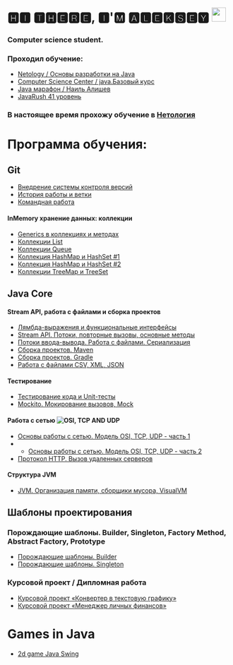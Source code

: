 # 🅷🅸 🆃🅷🅴🆁🅴, 🅸'🅼 🅰🅻🅴🅺🆂🅴🆈 <img src="https://github.com/blackcater/blackcater/raw/main/images/Hi.gif" height="32"/></h1>

### Computer science student.

### Проходил обучение:

- [Netology / Основы разработки на Java](https://github.com/AlekseiAnikeev/AlekseiAnikeev/blob/main/Netology_Free_java.pdf)
- [Computer Science Center / java.Базовый курс](https://github.com/AlekseiAnikeev/AlekseiAnikeev/blob/main/stepik-certificate.pdf)
- [Java марафон / Наиль Алишев](https://github.com/AlekseiAnikeev/marathon)
- [JavaRush 41 уровень](https://javarush.ru/users/2888134)

### В настоящее время прохожу обучение в [Нетология](https://netology.ru/)

# Программа обучения:

## Git

- [Внедрение системы контроля версий](https://github.com/AlekseiAnikeev/netology-lesson13)
- [История работы и ветки](https://github.com/AlekseiAnikeev/netology-lesson13)
- [Командная работа](https://github.com/Kolyvanov/Teamwork1)

#### InMemory хранение данных: коллекции

- [Generics в коллекциях и методах](https://github.com/AlekseiAnikeev/netology-lesson17)
- [Коллекции List](https://github.com/AlekseiAnikeev/netology-lesson18)
- [Коллекции Queue](https://github.com/AlekseiAnikeev/netology-lesson19)
- [Коллекция HashMap и HashSet #1](https://github.com/AlekseiAnikeev/netology-lesson20-1)
- [Коллекция HashMap и HashSet #2](https://github.com/AlekseiAnikeev/-netology-lesson20-2)
- [Коллекции TreeMap и TreeSet](https://github.com/AlekseiAnikeev/netology-lesson21)

## Java Core

#### Stream API, работа с файлами и сборка проектов

- [Лямбда-выражения и функциональные интерфейсы](https://github.com/AlekseiAnikeev/netology-lesson21)
- [Stream API. Потоки, повторные вызовы, основные методы](https://github.com/AlekseiAnikeev/netology-lesson23)
- [Потоки ввода-вывода. Работа с файлами. Сериализация](https://github.com/AlekseiAnikeev/netology-lesson24)
- [Сборка проектов. Maven](https://github.com/AlekseiAnikeev/netology-lesson25-1)
- [Сборка проектов. Gradle](https://github.com/AlekseiAnikeev/netology-lesson25-2)
- [Работа с файлами CSV, XML, JSON](https://github.com/AlekseiAnikeev/netology-lesson24)

#### Тестирование

- [Тестирование кода и Unit-тесты](https://github.com/AlekseiAnikeev/netology-lesson26)
- [Mockito. Мокирование вызовов, Mock](https://github.com/AlekseiAnikeev/netology-lesson27)

#### Работа с сетью ![OSI, TCP AND UDP](https://cdn0.iconfinder.com/data/icons/digital-marketing-1-10/50/10-32.png)

- [Основы работы с сетью. Модель OSI, TCP, UDP - часть 1](https://github.com/AlekseiAnikeev/netology-lesson29-1)
-
    - [Основы работы с сетью. Модель OSI, TCP, UDP - часть 2](https://github.com/AlekseiAnikeev/netology-lesson29-2)
- [Протокол HTTP. Вызов удаленных серверов](https://github.com/AlekseiAnikeev/netology-lesson30)

#### Структура JVM

- [JVM. Организация памяти, сборщики мусора, VisualVM](https://github.com/AlekseiAnikeev/netology-lesson31)

## Шаблоны проектирования

### Порождающие шаблоны. Builder, Singleton, Factory Method, Abstract Factory, Prototype

- [Порождающие шаблоны. Builder](https://github.com/AlekseiAnikeev/netology-lesson33-1)
- [Порождающие шаблоны. Singleton](https://github.com/AlekseiAnikeev/netology-lesson33-2)

### Курсовой проект / Дипломная работа

- [Курсовой проект «Конвертер в текстовую графику»](https://github.com/AlekseiAnikeev/ConverterToTextGraphics)
- [Курсовой проект «Менеджер личных финансов»](https://github.com/AlekseiAnikeev/netology-personal_finance_manager)

# Games in Java

- [2d game Java Swing](https://github.com/AlekseiAnikeev/JavaSwing2DGame)

<!--
**AlekseiAnikeev/AlekseiAnikeev** is a ✨ _special_ ✨ repository because its `README.md` (this file) appears on your GitHub profile.

Here are some ideas to get you started:

- 🔭 I’m currently working on ...
- 🌱 I’m currently learning ...
- 👯 I’m looking to collaborate on ...
- 🤔 I’m looking for help with ...
- 💬 Ask me about ...
- 📫 How to reach me: ...
- 😄 Pronouns: ...
- ⚡ Fun fact: ...
-->
